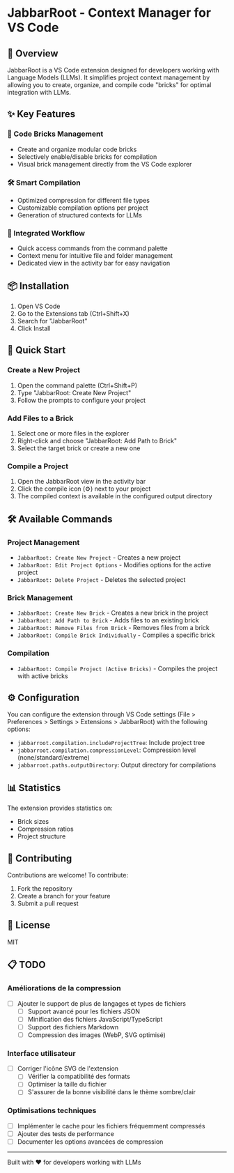 # JabbarRoot - Context Manager for VS Code

## 🚀 Overview

JabbarRoot is a VS Code extension designed for developers working with Language Models (LLMs). It simplifies project context management by allowing you to create, organize, and compile code "bricks" for optimal integration with LLMs.

## ✨ Key Features

### 🧱 Code Bricks Management
- Create and organize modular code bricks
- Selectively enable/disable bricks for compilation
- Visual brick management directly from the VS Code explorer

### 🛠️ Smart Compilation
- Optimized compression for different file types
- Customizable compilation options per project
- Generation of structured contexts for LLMs

### 🔄 Integrated Workflow
- Quick access commands from the command palette
- Context menu for intuitive file and folder management
- Dedicated view in the activity bar for easy navigation

## 📦 Installation

1. Open VS Code
2. Go to the Extensions tab (Ctrl+Shift+X)
3. Search for "JabbarRoot"
4. Click Install

## 🚀 Quick Start

### Create a New Project
1. Open the command palette (Ctrl+Shift+P)
2. Type "JabbarRoot: Create New Project"
3. Follow the prompts to configure your project

### Add Files to a Brick
1. Select one or more files in the explorer
2. Right-click and choose "JabbarRoot: Add Path to Brick"
3. Select the target brick or create a new one

### Compile a Project
1. Open the JabbarRoot view in the activity bar
2. Click the compile icon (⚙️) next to your project
3. The compiled context is available in the configured output directory

## 🛠 Available Commands

### Project Management
- `JabbarRoot: Create New Project` - Creates a new project
- `JabbarRoot: Edit Project Options` - Modifies options for the active project
- `JabbarRoot: Delete Project` - Deletes the selected project

### Brick Management
- `JabbarRoot: Create New Brick` - Creates a new brick in the project
- `JabbarRoot: Add Path to Brick` - Adds files to an existing brick
- `JabbarRoot: Remove Files from Brick` - Removes files from a brick
- `JabbarRoot: Compile Brick Individually` - Compiles a specific brick

### Compilation
- `JabbarRoot: Compile Project (Active Bricks)` - Compiles the project with active bricks

## ⚙️ Configuration

You can configure the extension through VS Code settings (File > Preferences > Settings > Extensions > JabbarRoot) with the following options:

- `jabbarroot.compilation.includeProjectTree`: Include project tree
- `jabbarroot.compilation.compressionLevel`: Compression level (none/standard/extreme)
- `jabbarroot.paths.outputDirectory`: Output directory for compilations

## 📊 Statistics

The extension provides statistics on:
- Brick sizes
- Compression ratios
- Project structure

## 🤝 Contributing

Contributions are welcome! To contribute:

1. Fork the repository
2. Create a branch for your feature
3. Submit a pull request

## 📄 License

MIT

## 📋 TODO

### Améliorations de la compression
- [ ] Ajouter le support de plus de langages et types de fichiers
  - [ ] Support avancé pour les fichiers JSON
  - [ ] Minification des fichiers JavaScript/TypeScript
  - [ ] Support des fichiers Markdown
  - [ ] Compression des images (WebP, SVG optimisé)

### Interface utilisateur
- [ ] Corriger l'icône SVG de l'extension
  - [ ] Vérifier la compatibilité des formats
  - [ ] Optimiser la taille du fichier
  - [ ] S'assurer de la bonne visibilité dans le thème sombre/clair

### Optimisations techniques
- [ ] Implémenter le cache pour les fichiers fréquemment compressés
- [ ] Ajouter des tests de performance
- [ ] Documenter les options avancées de compression

---

Built with ❤️ for developers working with LLMs

